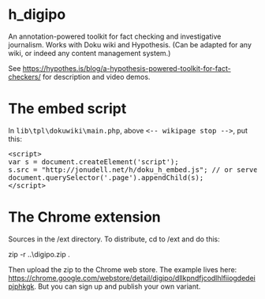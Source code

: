 # h_digipo
An annotation-powered toolkit for fact checking and investigative journalism. Works with Doku wiki and Hypothesis. (Can be adapted for any wiki, or indeed any content management system.)

See https://hypothes.is/blog/a-hypothesis-powered-toolkit-for-fact-checkers/ for description and video demos.

# The embed script

In <tt>lib\tpl\dokuwiki\main.php</tt>, above <tt>&lt;-- wikipage stop --></tt>, put this:

<pre>
&lt;script>
var s = document.createElement('script');
s.src = "http://jonudell.net/h/doku_h_embed.js"; // or serve your own copy
document.querySelector('.page').appendChild(s);
&lt;/script>
</pre>

# The Chrome extension

Sources in the /ext directory. To distribute, cd to /ext and do this:

zip -r ..\digipo.zip .

Then upload the zip to the Chrome web store. The example lives here: https://chrome.google.com/webstore/detail/digipo/dllkpndfjcodlhlfiiogdedeipjphkgk. But you can sign up and publish your own variant.


